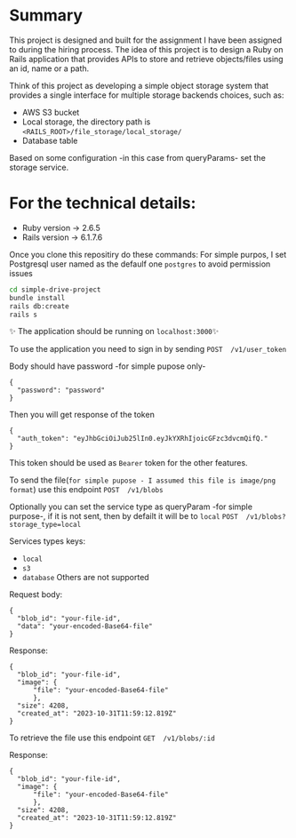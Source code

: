 # Summary
This project is designed and built for the assignment I have been assigned to during the hiring process.
The idea of this project is to design a Ruby on Rails application that provides APIs to store and retrieve objects/files using an id, name or a path.

Think of this project as developing a simple object storage system that provides a single interface for multiple storage backends choices, such as:
- AWS S3 bucket
- Local storage, the directory path is `<RAILS_ROOT>/file_storage/local_storage/`
- Database table

Based on some configuration -in this case from queryParams- set the storage service.

# For the technical details:

- Ruby version -> 2.6.5
- Rails version ->  6.1.7.6

Once you clone this repositiry do these commands:
For simple purpos, I set Postgresql user named as the defaulf one `postgres` to avoid permission issues

```sh
cd simple-drive-project
bundle install
rails db:create
rails s
```
✨ The application should be running on `localhost:3000`✨

To use the application you need to sign in by sending
`POST  /v1/user_token`

Body should have password -for simple pupose only-
```
{
  "password": "password"
}
```
Then you will get response of the token
```
{
  "auth_token": "eyJhbGciOiJub25lIn0.eyJkYXRhIjoicGFzc3dvcmQifQ."
}
```
This token should be used as `Bearer` token for the other features.


To send the file(`for simple pupose - I assumed this file is image/png format`) use this endpoint `POST  /v1/blobs`

Optionally you can set the service type as queryParam -for simple purpose-, if it is not sent, then by defailt it will be to `local`
`POST  /v1/blobs?storage_type=local`

Services types keys:
- `local`
- `s3`
- `database`
Others are not supported

Request body:
```
{
  "blob_id": "your-file-id",
  "data": "your-encoded-Base64-file"
}
```


Response:
```
{
  "blob_id": "your-file-id",
  "image": {
      "file": "your-encoded-Base64-file"
      },
  "size": 4208,
  "created_at": "2023-10-31T11:59:12.819Z"
}
```


To retrieve the file use this endpoint
`GET  /v1/blobs/:id`

Response:
```
{
  "blob_id": "your-file-id",
  "image": {
      "file": "your-encoded-Base64-file"
      },
  "size": 4208,
  "created_at": "2023-10-31T11:59:12.819Z"
}
```
